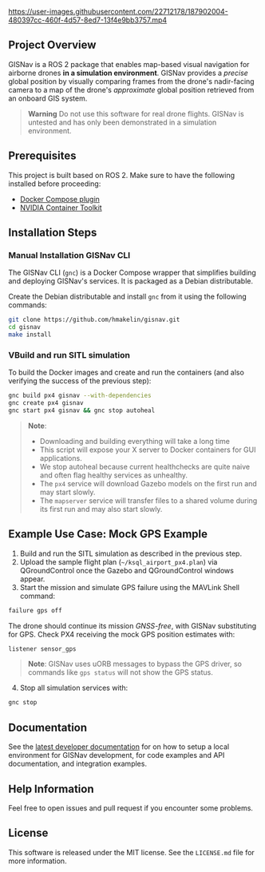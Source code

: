 https://user-images.githubusercontent.com/22712178/187902004-480397cc-460f-4d57-8ed7-13f4e9bb3757.mp4


## Project Overview
GISNav is a ROS 2 package that enables map-based visual navigation for airborne drones **in a simulation environment**.
GISNav provides a *precise* global position by visually comparing frames from the drone's nadir-facing camera to a map
of the drone's *approximate* global position retrieved from an onboard GIS system.

> **Warning** Do not use this software for real drone flights. GISNav is untested and has only been demonstrated
> in a simulation environment.

## Prerequisites
This project is built based on ROS 2. Make sure to have the following installed before proceeding:
- [Docker Compose plugin](https://docs.docker.com/compose/install/linux/)
- [NVIDIA Container Toolkit](https://docs.nvidia.com/datacenter/cloud-native/container-toolkit/install-guide.html)

## Installation Steps
### Manual Installation GISNav CLI
The GISNav CLI (`gnc`) is a Docker Compose wrapper that simplifies building and deploying GISNav's services. It is packaged as a Debian distributable.

Create the Debian distributable and install `gnc` from it using the following commands:

```bash
git clone https://github.com/hmakelin/gisnav.git
cd gisnav
make install
```

### VBuild and run SITL simulation
To build the Docker images and create and run the containers (and also verifying the success of the previous step):

```bash
gnc build px4 gisnav --with-dependencies
gnc create px4 gisnav
gnc start px4 gisnav && gnc stop autoheal
```

> **Note**:
> - Downloading and building everything will take a long time
> - This script will expose your X server to Docker containers for GUI applications.
> - We stop autoheal because current healthchecks are quite naive and often flag healthy services as unhealthy.
> - The `px4` service will download Gazebo models on the first run and may start slowly.
> - The `mapserver` service will transfer files to a shared volume during its first run and may also start slowly.

## Example Use Case: Mock GPS Example
1. Build and run the SITL simulation as described in the previous step.
2. Upload the sample flight plan (`~/ksql_airport_px4.plan`) via QGroundControl once the Gazebo and QGroundControl windows appear.
3. Start the mission and simulate GPS failure using the MAVLink Shell command:

```bash
failure gps off
```

The drone should continue its mission *GNSS-free*, with GISNav substituting for GPS. Check PX4 receiving the mock GPS position estimates with:

```bash
listener sensor_gps
```

> **Note**: GISNav uses uORB messages to bypass the GPS driver, so commands like `gps status` will not show the GPS status.

4. Stop all simulation services with:

```bash
gnc stop
```

## Documentation
See the [latest developer documentation](https://hmakelin.github.io/gisnav) for on how to setup a local environment for GISNav development, for code examples and API documentation, and integration examples.

## Help Information
Feel free to open issues and pull request if you encounter some problems.

## License
This software is released under the MIT license. See the `LICENSE.md` file for more information.
